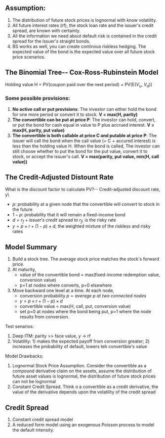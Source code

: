 ## Assumption:
1. The distribution of future stock prices is lognormal with know volatility.
2. All future interest rates (rf), the stock loan rate and the issuer's credit spread, are known with certainty.
3. All the information we need about default risk is contained in the credit spread for the issuer's straight bonds. 
4. BS works as well, you can create continous riskless hedging. The expected value of the bond is the expected value over all future stock price scenarios.

## The Binomial Tree-- Cox-Ross-Rubinstein Model
Holding value H = PV(coupon paid over the next period) + PV(E($V_u$, $V_d$))
### Some possible provisions:
1. **No active call or put provisions**: The investor can either hold the bond for one more period or convert it to stock. **V = max(H, parity)**
2. **The convertible can be put at price P**: The investor can hold, convert, or put the bond for cash equal in value to P plus accrued interest. **V = max(H, parity, put value)**
3. **The convertible is both callable at price C and putable at price P**: The issuer will call the bond when the call value (= C + accured interest) is less than the holding value H. When the bond is called, The investor can still choose whether to put the bond for the put value, convert it to stock, or accept the issuer's call. **V = max(parity, put value, min(H, call value))**

## The Credit-Adjusted Distount Rate
What is the discount factor to calculate PV?-- Credit-adjusted discount rate, y\
- $p$: probability at a given node that the convertible will convert to stock in the future
- $1-p$: probability that it will remain a fixed-income bond
- $d = r_f + issuer's\ credit\ spread\ to\ r_f$, is the risky rate 
- $y = p\times r + (1-p) \times d$, the weighted mixture of the riskless and risky rates 

## Model Summary
1. Build a stock tree. The average stock price matches the stock's forward price.
2. At maturity, 
   - value of the convertible bond = max(fixed-income redemption value, conversion value)
   - p=1 at nodes where converts, p=0 elsewhere
3. Move backward one level at a time. At each node, 
   - conversion probability $p = average\ p\ at\ two\ connected\ nodes$ 
   - $y = p\times r + (1-p) \times d$
   - convertible value = max(H, call, put, conversion value)
   - set p=0 at nodes where the bond being put, p=1 where the node results from conversion.

Test senarios: 
1. Deep ITM: parity >> face value, y -> rf
2. Volatility: 1) makes the expected payoff from conversion greater; 2) increases the probability of default, lowers teh convertible's value

Model Drawbacks:
1. Lognormal Stock Price Assumption. Consider the convertible as a compound derivative claim on the assets, assume the distribution of future asset values is lognormal, the distribution of future stock prices can not be lognormal
2. Constant Credit Spread. Think o a convertible as a credit derivative, the value of the derivative depends upon the volatility of the credit spread 

## Credit Spread
1. Constant credit spread model
2. A reduced form model using an exogenous Poisson process to model the default intensity.

















